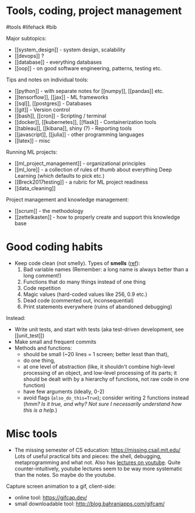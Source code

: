 # Tools, coding, project management

#tools #lifehack #bib

Major subtopics:
* [[system_design]] - system design, scalability
* [[devops]] ?
* [[database]] - everything databases
* [[oop]] - on good software engineering, patterns, testing etc.

Tips and notes on individual tools:
* [[python]] - with separate notes for [[numpy]], [[pandas]] etc.
* [[tensorflow]], [[jax]] - ML frameworks
* [[sql]], [[postgres]] - Databases
* [[git]] - Version control
* [[bash]], [[cron]] - Scripting / terminal
* [[docker]], [[kubernetes]], [[flask]] - Containerization tools
* [[tableau]], [[kibana]], shiny (?) - Reporting tools
* [[javascript]], [[julia]] - other programming languages
* [[latex]] - misc

Running ML projects:
* [[ml_project_management]] - organizational principles
* [[ml_lore]] - a collection of rules of thumb about everything Deep Learning (which defaults to pick etc.)
* [[Breck2017testing]] - a rubric for ML project readiness
* [[data_cleaning]]

Project management and knowledge management:
* [[scrum]] - the methodology
* [[zettelkasten]] - how to properly create and support this knowledge base

# Good coding habits

* Keep code clean (not smelly). Types of **smells** ([ref](https://www.thoughtworks.com/insights/blog/coding-habits-data-scientists)):
    1. Bad variable names (Remember: a long name is always better than a long comment!)
    2. Functions that do many things instead of one thing
    3. Code repetition
    4. Magic values (hard-coded values like 256, 0.9 etc.)
    5. Dead code (commented out, inconsequential)
    6. Print statements everywhere (ruins of abandoned debugging)
 
Instead:
* Write unit tests, and start with tests (aka test-driven development, see [[unit_test]])
* Make small and frequent commits
* Methods and functions:
    * should be small (~20 lines = 1 screen; better lesst than that), 
    * do one thing, 
    * at one level of abstraction (like, it shouldn't combine high-level processing of an object, and low-level processing of its parts; it should be dealt with by a hierarchy of functions, not raw code in one function)
    * have few arguments (ideally, 0-2)
    * avoid flags (`also_do_this=True`); consider writing 2 functions instead (_hmm? Is it true, and why? Not sure I necessarily understand how this is a help._)

# Misc tools

* The missing semester of CS education: https://missing.csail.mit.edu/
Lots of useful practical bits and pieces: the shell, debugging, metaprogramming and what not. Also has [lectures on youtube](https://www.youtube.com/playlist?list=PLyzOVJj3bHQuloKGG59rS43e29ro7I57J). Quite counter-intuitively, youtube lectures seem to be way more systematic than the notes. So maybe do the youtube.

Capture screen animation to a gif, client-side:
* online tool: https://gifcap.dev/	
* small downloadable tool: http://blog.bahraniapps.com/gifcam/